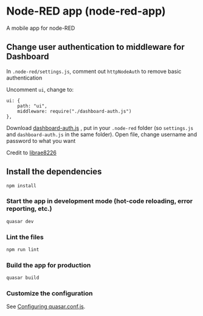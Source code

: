 # Node-RED app (node-red-app)

A mobile app for node-RED

## Change user authentication to middleware for Dashboard

In `.node-red/settings.js`, comment out `httpNodeAuth` to remove basic authentication

Uncomment `ui`, change  to:

    ui: { 
    	path: "ui",
    	middleware: require("./dashboard-auth.js")
    },
Download [dashboard-auth.js](https://linhtranvu.github.io/node-red/dashboard-auth.js) , put in your `.node-red` folder (so `settings.js` and `dashboard-auth.js` in the same folder). Open file, change username and password to what you want

Credit to [librae8226](https://github.com/node-red/node-red-dashboard/pull/209 ) 

## Install the dependencies

```bash
npm install
```

### Start the app in development mode (hot-code reloading, error reporting, etc.)
```bash
quasar dev
```

### Lint the files
```bash
npm run lint
```

### Build the app for production
```bash
quasar build
```

### Customize the configuration
See [Configuring quasar.conf.js](https://quasar.dev/quasar-cli/quasar-conf-js).
